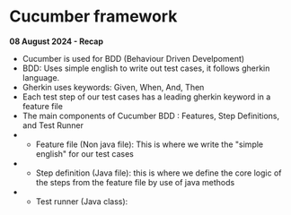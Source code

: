 # Cucumber framework
**08 August 2024  - Recap**
- Cucumber is used for BDD (Behaviour Driven Develpoment)
- BDD: Uses simple english to write out test cases, it follows gherkin language.
- Gherkin uses keywords: Given, When, And, Then
- Each test step of our test cases has a leading gherkin keyword in a feature file
- The main components of Cucumber BDD : Features, Step Definitions, and Test Runner
- - Feature file (Non java file): This is where we write the "simple english" for our test cases
- - Step definition (Java file): this is where we define the core logic of the steps from the feature file by use of java methods
- - Test runner (Java class): 